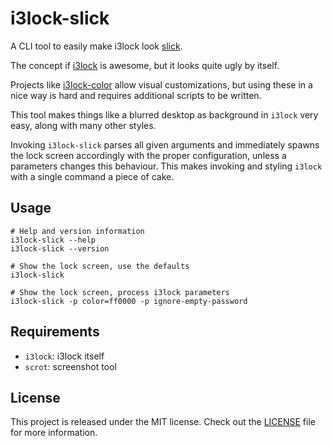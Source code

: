 # i3lock-slick
A CLI tool to easily make i3lock look [slick](http://www.urbandictionary.com/define.php?term=slick).

The concept if [i3lock](https://i3wm.org/i3lock/) is awesome, but it looks quite ugly by itself.  

Projects like [i3lock-color](https://github.com/chrjguill/i3lock-color) allow visual customizations,
but using these in a nice way is hard and requires additional scripts to be written.

This tool makes things like a blurred desktop as background in `i3lock` very easy,
along with many other styles.

Invoking `i3lock-slick` parses all given arguments and immediately spawns the lock screen accordingly with the proper configuration,
unless a parameters changes this behaviour.
This makes invoking and styling `i3lock` with a single command a piece of cake.

## Usage
```
# Help and version information
i3lock-slick --help
i3lock-slick --version

# Show the lock screen, use the defaults
i3lock-slick

# Show the lock screen, process i3lock parameters
i3lock-slick -p color=ff0000 -p ignore-empty-password
```

## Requirements
* `i3lock`: i3lock itself
* `scrot`: screenshot tool

## License
This project is released under the MIT license.
Check out the [LICENSE](LICENSE) file for more information.
